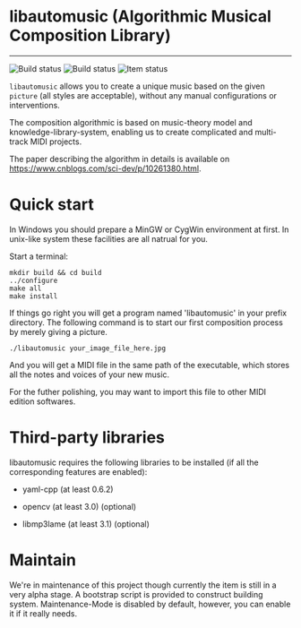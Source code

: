 # libautomusic (Algorithmic Musical Composition Library)

------
![Build status](https://img.shields.io/badge/libautomusic-blue.svg) ![Build status](https://img.shields.io/badge/build-passing-orange.svg) ![Item status](https://img.shields.io/badge/status-unstable-lightgreen.svg)

`libautomusic` allows you to create a unique music based on the given `picture` (all styles are acceptable), without any manual configurations or interventions.

The composition algorithmic is based on music-theory model and knowledge-library-system, enabling us to create complicated and multi-track MIDI projects.

The paper describing the algorithm in details is available on https://www.cnblogs.com/sci-dev/p/10261380.html.

# Quick start

In Windows you should prepare a MinGW or CygWin environment at first. In unix-like system these facilities are all natrual for you.

Start a terminal:

    mkdir build && cd build
    ../configure
    make all
    make install

If things go right you will get a program named 'libautomusic' in your prefix directory. The following command is to start our first composition process by merely giving a picture.

    ./libautomusic your_image_file_here.jpg

And you will get a MIDI file in the same path of the executable, which stores all the notes and voices of your new music.

For the futher polishing, you may want to import this file to other MIDI edition softwares.

# Third-party libraries

libautomusic requires the following libraries to be installed (if all the corresponding features are enabled):

* yaml-cpp (at least 0.6.2)

* opencv (at least 3.0) (optional)

* libmp3lame (at least 3.1) (optional)


# Maintain
We're in maintenance of this project though currently the item is still in a very alpha stage. A bootstrap script is provided to construct building system.
Maintenance-Mode is disabled by default, however, you can enable it if it really needs.
